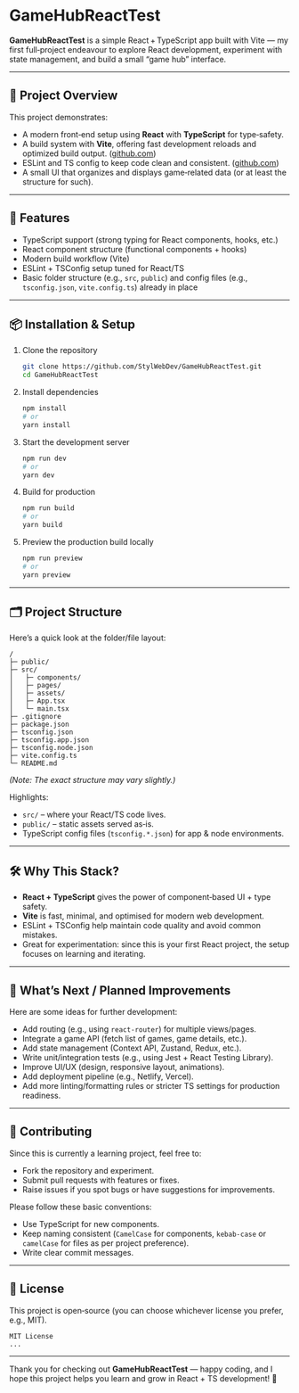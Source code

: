 # GameHubReactTest

**GameHubReactTest** is a simple React + TypeScript app built with Vite — my first full‑project endeavour to explore React development, experiment with state management, and build a small “game hub” interface.

---

## 🚀 Project Overview

This project demonstrates:
- A modern front‑end setup using **React** with **TypeScript** for type‑safety.
- A build system with **Vite**, offering fast development reloads and optimized build output. ([github.com](https://github.com/StylWebDev/GameHubReactTest))
- ESLint and TS config to keep code clean and consistent. ([github.com](https://github.com/StylWebDev/GameHubReactTest))
- A small UI that organizes and displays game‑related data (or at least the structure for such).

---

## 🧰 Features

- TypeScript support (strong typing for React components, hooks, etc.)
- React component structure (functional components + hooks)
- Modern build workflow (Vite)
- ESLint + TSConfig setup tuned for React/TS
- Basic folder structure (e.g., `src`, `public`) and config files (e.g., `tsconfig.json`, `vite.config.ts`) already in place

---

## 📦 Installation & Setup

1. Clone the repository  
   ```bash
   git clone https://github.com/StylWebDev/GameHubReactTest.git
   cd GameHubReactTest
   ```

2. Install dependencies  
   ```bash
   npm install
   # or
   yarn install
   ```

3. Start the development server  
   ```bash
   npm run dev
   # or
   yarn dev
   ```

4. Build for production  
   ```bash
   npm run build
   # or
   yarn build
   ```

5. Preview the production build locally  
   ```bash
   npm run preview
   # or
   yarn preview
   ```

---

## 🗂️ Project Structure

Here’s a quick look at the folder/file layout:
```
/
├─ public/
├─ src/
│   ├─ components/
│   ├─ pages/
│   ├─ assets/
│   ├─ App.tsx
│   └─ main.tsx
├─ .gitignore
├─ package.json
├─ tsconfig.json
├─ tsconfig.app.json
├─ tsconfig.node.json
├─ vite.config.ts
└─ README.md
```
*(Note: The exact structure may vary slightly.)*

Highlights:
- `src/` – where your React/TS code lives.
- `public/` – static assets served as‑is.
- TypeScript config files (`tsconfig.*.json`) for app & node environments.

---

## 🛠️ Why This Stack?

- **React + TypeScript** gives the power of component‑based UI + type safety.
- **Vite** is fast, minimal, and optimised for modern web development.
- ESLint + TSConfig help maintain code quality and avoid common mistakes.
- Great for experimentation: since this is your first React project, the setup focuses on learning and iterating.

---

## 🎯 What’s Next / Planned Improvements

Here are some ideas for further development:
- Add routing (e.g., using `react‑router`) for multiple views/pages.
- Integrate a game API (fetch list of games, game details, etc.).
- Add state management (Context API, Zustand, Redux, etc.).
- Write unit/integration tests (e.g., using Jest + React Testing Library).
- Improve UI/UX (design, responsive layout, animations).
- Add deployment pipeline (e.g., Netlify, Vercel).
- Add more linting/formatting rules or stricter TS settings for production readiness.

---

## 🤝 Contributing

Since this is currently a learning project, feel free to:
- Fork the repository and experiment.
- Submit pull requests with features or fixes.
- Raise issues if you spot bugs or have suggestions for improvements.

Please follow these basic conventions:
- Use TypeScript for new components.
- Keep naming consistent (`CamelCase` for components, `kebab-case` or `camelCase` for files as per project preference).
- Write clear commit messages.

---

## 📄 License

This project is open‑source (you can choose whichever license you prefer, e.g., MIT).  
```
MIT License
...
```

---

Thank you for checking out **GameHubReactTest** — happy coding, and I hope this project helps you learn and grow in React + TS development! 🎉
